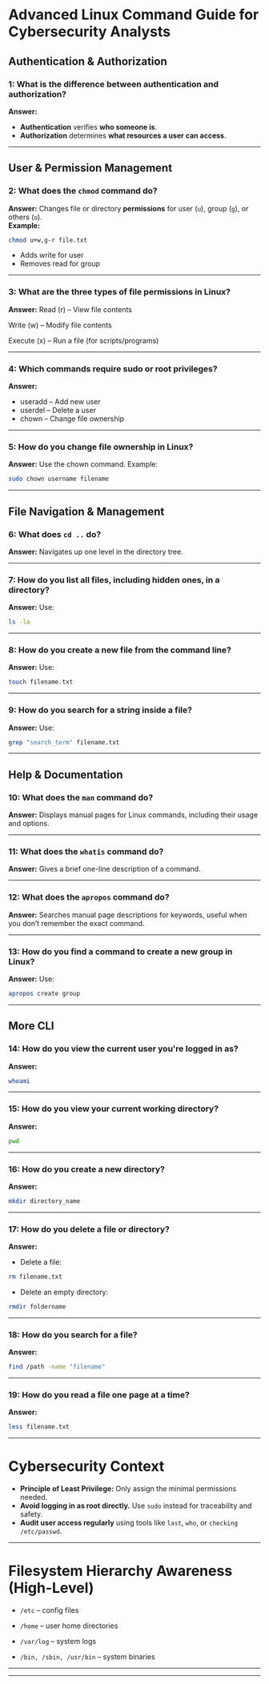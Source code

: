 # Advanced Linux Command Guide for Cybersecurity Analysts

## Authentication & Authorization

### 1: What is the difference between authentication and authorization?
**Answer:**  
- **Authentication** verifies **who someone is**.  
- **Authorization** determines **what resources a user can access**.

---

## User & Permission Management

### 2: What does the `chmod` command do?
**Answer:** 
Changes file or directory **permissions** for user (`u`), group (`g`), or others (`o`).  
**Example:**
```bash
chmod u+w,g-r file.txt
```
- Adds write for user
- Removes read for group

---

### 3: What are the three types of file permissions in Linux?
**Answer:** 
Read (r) – View file contents

Write (w) – Modify file contents

Execute (x) – Run a file (for scripts/programs)

---

### 4: Which commands require sudo or root privileges?
**Answer:** 
- useradd – Add new user
- userdel – Delete a user
- chown – Change file ownership

---

### 5: How do you change file ownership in Linux?
**Answer:**
Use the chown command.
Example:
```bash
sudo chown username filename
```
---

## File Navigation & Management

### 6: What does ```cd ..``` do?
**Answer:**
Navigates up one level in the directory tree.

---

### 7: How do you list all files, including hidden ones, in a directory?
**Answer:**
Use:
```bash
ls -la
```

---

### 8: How do you create a new file from the command line?
**Answer:**
Use:
```bash
touch filename.txt
```

---

### 9: How do you search for a string inside a file?
**Answer:**
Use:
```bash
grep "search_term" filename.txt
```

---

## Help & Documentation

### 10: What does the ```man``` command do?
**Answer:**
Displays manual pages for Linux commands, including their usage and options.

---

### 11: What does the ```whatis``` command do?
**Answer:**
Gives a brief one-line description of a command.

---

### 12: What does the ```apropos``` command do?
**Answer:**
Searches manual page descriptions for keywords, useful when you don’t remember the exact command.

---

### 13: How do you find a command to create a new group in Linux?
**Answer:**
Use:
```bash
apropos create group
```

---

## More CLI

### 14: How do you view the current user you're logged in as?
**Answer:**
```bash
whoami
```

---

### 15: How do you view your current working directory?
**Answer:**
```bash
pwd
```

---

### 16: How do you create a new directory?
**Answer:**
```bash
mkdir directory_name
```

---

### 17: How do you delete a file or directory?
**Answer:**
- Delete a file:
```bash
rm filename.txt
```
- Delete an empty directory:
```bash
rmdir foldername
```

---

### 18: How do you search for a file?
**Answer:**
```bash
find /path -name "filename"
```

---

### 19: How do you read a file one page at a time?
**Answer:**
```bash
less filename.txt
```

---

# Cybersecurity Context

- **Principle of Least Privilege:** Only assign the minimal permissions needed.
- **Avoid logging in as root directly.** Use ```sudo``` instead for traceability and safety.
- **Audit user access regularly** using tools like ```last```, ```who```, or ```checking /etc/passwd```.

---

# Filesystem Hierarchy Awareness (High-Level)

- ```/etc``` – config files

- ```/home``` – user home directories

- ```/var/log``` – system logs

- ```/bin, /sbin, /usr/bin``` – system binaries

---
---
